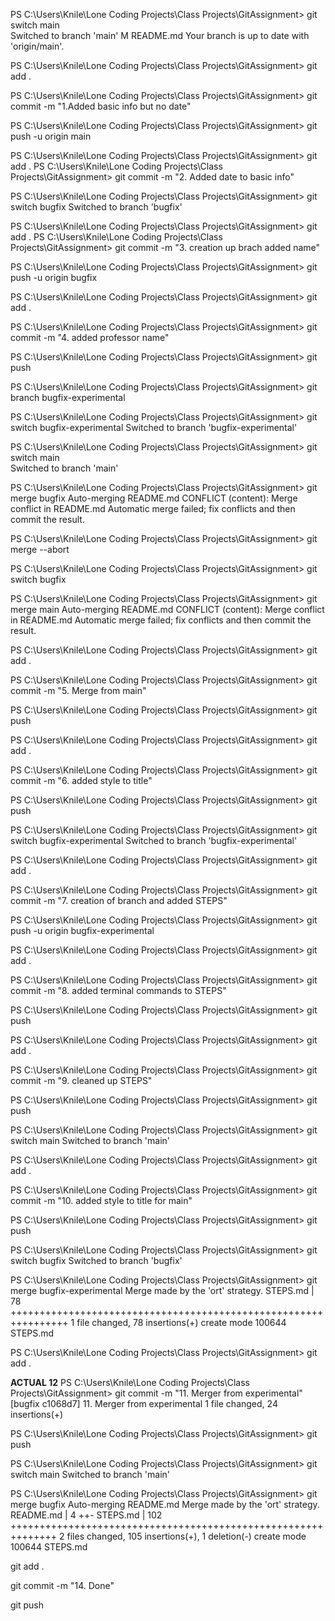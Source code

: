 PS C:\Users\Knile\Lone Coding Projects\Class Projects\GitAssignment> git switch main  
Switched to branch 'main'
M       README.md
Your branch is up to date with 'origin/main'.

PS C:\Users\Knile\Lone Coding Projects\Class Projects\GitAssignment> git add .

PS C:\Users\Knile\Lone Coding Projects\Class Projects\GitAssignment> git commit -m "1.Added basic info but no date"

PS C:\Users\Knile\Lone Coding Projects\Class Projects\GitAssignment> git push -u origin main

PS C:\Users\Knile\Lone Coding Projects\Class Projects\GitAssignment> git add .
PS C:\Users\Knile\Lone Coding Projects\Class Projects\GitAssignment> git commit -m "2. Added date to basic info"    

PS C:\Users\Knile\Lone Coding Projects\Class Projects\GitAssignment> git switch bugfix
Switched to branch 'bugfix'

PS C:\Users\Knile\Lone Coding Projects\Class Projects\GitAssignment> git add .
PS C:\Users\Knile\Lone Coding Projects\Class Projects\GitAssignment> git commit -m "3. creation up brach added name"

PS C:\Users\Knile\Lone Coding Projects\Class Projects\GitAssignment> git push -u origin bugfix

PS C:\Users\Knile\Lone Coding Projects\Class Projects\GitAssignment> git add .

PS C:\Users\Knile\Lone Coding Projects\Class Projects\GitAssignment> git commit -m "4. added professor name"         

PS C:\Users\Knile\Lone Coding Projects\Class Projects\GitAssignment> git push                                       

PS C:\Users\Knile\Lone Coding Projects\Class Projects\GitAssignment> git branch bugfix-experimental

PS C:\Users\Knile\Lone Coding Projects\Class Projects\GitAssignment> git switch bugfix-experimental
Switched to branch 'bugfix-experimental'

PS C:\Users\Knile\Lone Coding Projects\Class Projects\GitAssignment> git switch main               
Switched to branch 'main'

PS C:\Users\Knile\Lone Coding Projects\Class Projects\GitAssignment> git merge bugfix
Auto-merging README.md
CONFLICT (content): Merge conflict in README.md
Automatic merge failed; fix conflicts and then commit the result.

PS C:\Users\Knile\Lone Coding Projects\Class Projects\GitAssignment> git merge --abort

PS C:\Users\Knile\Lone Coding Projects\Class Projects\GitAssignment> git switch bugfix

PS C:\Users\Knile\Lone Coding Projects\Class Projects\GitAssignment> git merge main
Auto-merging README.md
CONFLICT (content): Merge conflict in README.md
Automatic merge failed; fix conflicts and then commit the result.

PS C:\Users\Knile\Lone Coding Projects\Class Projects\GitAssignment> git add .

PS C:\Users\Knile\Lone Coding Projects\Class Projects\GitAssignment> git commit -m "5. Merge from main"

PS C:\Users\Knile\Lone Coding Projects\Class Projects\GitAssignment> git push      

PS C:\Users\Knile\Lone Coding Projects\Class Projects\GitAssignment> git add .

PS C:\Users\Knile\Lone Coding Projects\Class Projects\GitAssignment> git commit -m "6. added style to title"

PS C:\Users\Knile\Lone Coding Projects\Class Projects\GitAssignment> git push

PS C:\Users\Knile\Lone Coding Projects\Class Projects\GitAssignment> git switch bugfix-experimental
Switched to branch 'bugfix-experimental'

PS C:\Users\Knile\Lone Coding Projects\Class Projects\GitAssignment> git add .

PS C:\Users\Knile\Lone Coding Projects\Class Projects\GitAssignment> git commit -m "7. creation of branch and added STEPS"

PS C:\Users\Knile\Lone Coding Projects\Class Projects\GitAssignment> git push -u origin bugfix-experimental

PS C:\Users\Knile\Lone Coding Projects\Class Projects\GitAssignment> git add . 

PS C:\Users\Knile\Lone Coding Projects\Class Projects\GitAssignment> git commit -m "8. added terminal commands to STEPS"    

PS C:\Users\Knile\Lone Coding Projects\Class Projects\GitAssignment> git push   

PS C:\Users\Knile\Lone Coding Projects\Class Projects\GitAssignment> git add .

PS C:\Users\Knile\Lone Coding Projects\Class Projects\GitAssignment> git commit -m "9. cleaned up STEPS"                

PS C:\Users\Knile\Lone Coding Projects\Class Projects\GitAssignment> git push 

PS C:\Users\Knile\Lone Coding Projects\Class Projects\GitAssignment> git switch main
Switched to branch 'main'

PS C:\Users\Knile\Lone Coding Projects\Class Projects\GitAssignment> git add .

PS C:\Users\Knile\Lone Coding Projects\Class Projects\GitAssignment> git commit -m "10. added style to title for main" 

PS C:\Users\Knile\Lone Coding Projects\Class Projects\GitAssignment> git push       

PS C:\Users\Knile\Lone Coding Projects\Class Projects\GitAssignment> git switch bugfix
Switched to branch 'bugfix'

PS C:\Users\Knile\Lone Coding Projects\Class Projects\GitAssignment> git merge bugfix-experimental
Merge made by the 'ort' strategy.
 STEPS.md | 78 ++++++++++++++++++++++++++++++++++++++++++++++++++++++++++++++++
 1 file changed, 78 insertions(+)
 create mode 100644 STEPS.md

PS C:\Users\Knile\Lone Coding Projects\Class Projects\GitAssignment> git add .

**ACTUAL 12**
PS C:\Users\Knile\Lone Coding Projects\Class Projects\GitAssignment> git commit -m "11. Merger from experimental"
[bugfix c1068d7] 11. Merger from experimental
 1 file changed, 24 insertions(+)

PS C:\Users\Knile\Lone Coding Projects\Class Projects\GitAssignment> git push

PS C:\Users\Knile\Lone Coding Projects\Class Projects\GitAssignment> git switch main
Switched to branch 'main'

PS C:\Users\Knile\Lone Coding Projects\Class Projects\GitAssignment> git merge bugfix
Auto-merging README.md
Merge made by the 'ort' strategy.
 README.md |   4 ++-
 STEPS.md  | 102 ++++++++++++++++++++++++++++++++++++++++++++++++++++++++++++++
 2 files changed, 105 insertions(+), 1 deletion(-)
 create mode 100644 STEPS.md
 
 git add .
 
 git commit -m "14. Done"

 git push
